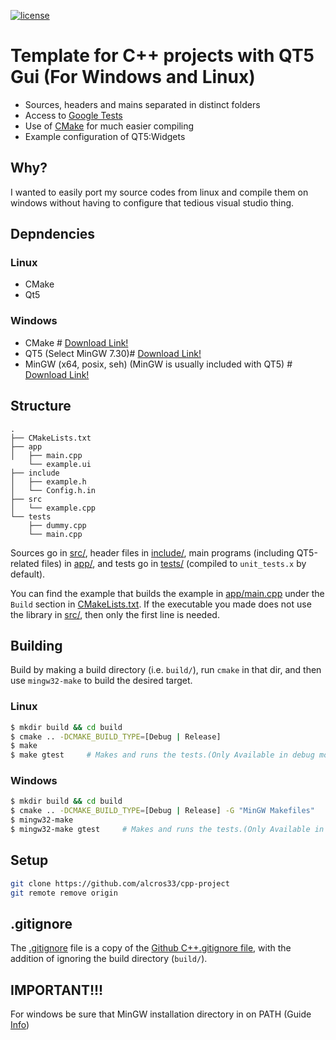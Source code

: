 [![license](https://img.shields.io/badge/license-MIT-blue.svg)](https://github.com/bsamseth/cpp-project/blob/master/LICENCE)

# Template for C++ projects with QT5 Gui (For Windows and Linux) 

- Sources, headers and mains separated in distinct folders
- Access to [Google Tests](https://github.com/google/googletest)
- Use of [CMake](https://cmake.org/) for much easier compiling
- Example configuration of QT5:Widgets

## Why?
I wanted to easily port my source codes from linux and compile them on windows without having to configure that tedious visual studio thing.

## Depndencies

### Linux
* CMake
* Qt5


### Windows

* CMake # [Download Link!](https://cmake.org/download/)
* QT5 (Select MinGW 7.30)# [Download Link!](https://www.qt.io/download)
* MinGW (x64, posix, seh) (MinGW is usually included with QT5) # [Download Link!](https://sourceforge.net/projects/mingw-w64/files/latest/download)


## Structure
```
.
├── CMakeLists.txt
├── app
│   ├── main.cpp
    └── example.ui
├── include
│   ├── example.h
│   └── Config.h.in
├── src
│   └── example.cpp
└── tests
    ├── dummy.cpp
    └── main.cpp
```

Sources go in [src/](src/), header files in [include/](include/), main programs (including QT5-related files) in [app/](app), and
tests go in [tests/](tests/) (compiled to `unit_tests.x` by default). 

You can find the example that builds the example in [app/main.cpp](app/main.cpp) under the `Build` section in [CMakeLists.txt](CMakeLists.txt). 
If the executable you made does not use the library in [src/](src), then only the first line is needed.

## Building

Build by making a build directory (i.e. `build/`), run `cmake` in that dir, and then use `mingw32-make` to build the desired target.

### Linux

``` bash
$ mkdir build && cd build
$ cmake .. -DCMAKE_BUILD_TYPE=[Debug | Release] 
$ make
$ make gtest     # Makes and runs the tests.(Only Available in debug mode )
```

### Windows

``` bash
$ mkdir build && cd build
$ cmake .. -DCMAKE_BUILD_TYPE=[Debug | Release] -G "MinGW Makefiles"
$ mingw32-make
$ mingw32-make gtest     # Makes and runs the tests.(Only Available in debug mode )
```

## Setup
``` bash
git clone https://github.com/alcros33/cpp-project
git remote remove origin
```

## .gitignore

The [.gitignore](.gitignore) file is a copy of the [Github C++.gitignore file](https://github.com/github/gitignore/blob/master/C%2B%2B.gitignore),
with the addition of ignoring the build directory (`build/`).

## IMPORTANT!!!
For windows be sure that MinGW installation directory in on PATH
(Guide [Info](https://www.computerhope.com/issues/ch000549.htm))
 




